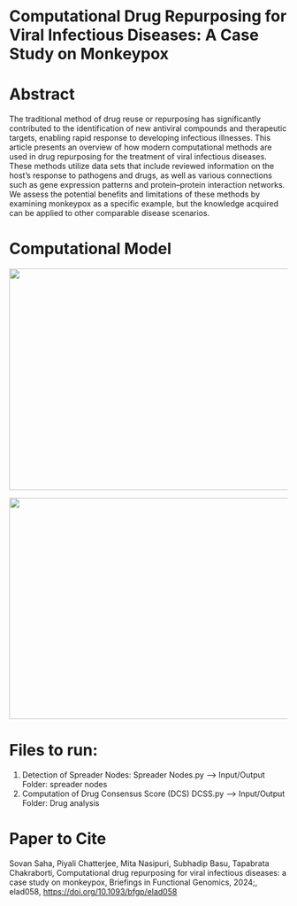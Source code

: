 # Computational Drug Repurposing for Viral Infectious Diseases: A Case Study on Monkeypox

# Abstract

The traditional method of drug reuse or repurposing has significantly contributed to the identification of new antiviral compounds and therapeutic targets, enabling rapid response to developing infectious illnesses. This article presents an overview of how modern computational methods are used in drug repurposing for the treatment of viral infectious diseases. These methods utilize data sets that include reviewed information on the host’s response to pathogens and drugs, as well as various connections such as gene expression patterns and protein–protein interaction networks. We assess the potential benefits and limitations of these methods by examining monkeypox as a specific example, but the knowledge acquired can be applied to other comparable disease scenarios.

# Computational Model

<p align="center">
  <img width="700" height="400" src="https://github.com/CMATERJU-BIOINFO/-Computational-Drug-Repurposing-for-Viral-Infectious-Diseases-A-Case-Study-on-Monkeypox/assets/41225514/3e7fc9fe-80e8-4f9a-83ed-32a8778abc7e">
</p>

<p align="center">
  <img width="700" height="400" src="https://github.com/CMATERJU-BIOINFO/-Computational-Drug-Repurposing-for-Viral-Infectious-Diseases-A-Case-Study-on-Monkeypox/assets/41225514/d2a625de-305c-458b-84a8-f757df3ff663">
</p>

# Files to run:

1. Detection of Spreader Nodes: Spreader Nodes.py --> Input/Output Folder: spreader nodes
3. Computation of Drug Consensus Score (DCS) DCSS.py --> Input/Output Folder: Drug analysis
   
# Paper to Cite

Sovan Saha, Piyali Chatterjee, Mita Nasipuri, Subhadip Basu, Tapabrata Chakraborti, Computational drug repurposing for viral infectious diseases: a case study on monkeypox, Briefings in Functional Genomics, 2024;, elad058, https://doi.org/10.1093/bfgp/elad058
